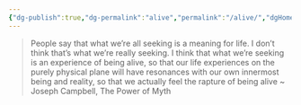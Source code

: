 ```yaml
---
{"dg-publish":true,"dg-permalink":"alive","permalink":"/alive/","dgHomeLink":true,"dgPassFrontmatter":false}
---
```



> People say that what we’re all seeking is a meaning for life. I don’t think that’s what we’re really seeking. I think that what we’re seeking is an experience of being alive, so that our life experiences on the purely physical plane will have resonances with our own innermost being and reality, so that we actually feel the rapture of being alive ~ Joseph Campbell, The Power of Myth